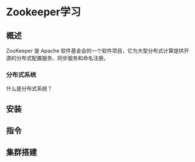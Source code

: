 # Zookeeper学习

## 概述
ZooKeeper 是 Apache 软件基金会的一个软件项目，它为大型分布式计算提供开源的分布式配置服务、同步服务和命名注册。

### 分布式系统
什么是分布式系统？


## 安装

## 指令

## 集群搭建

